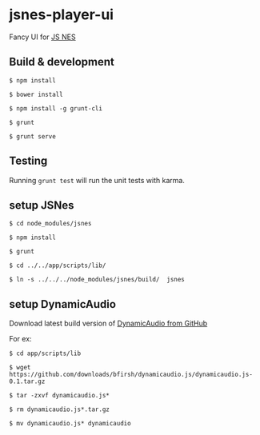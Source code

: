 # jsnes-player-ui

Fancy UI for [JS NES](https://github.com/bfirsh/jsnes)

## Build & development

`$ npm install`

`$ bower install`

`$ npm install -g grunt-cli`

`$ grunt`

`$ grunt serve`

## Testing

Running `grunt test` will run the unit tests with karma.

## setup JSNes 

`$ cd node_modules/jsnes`

`$ npm install`

`$ grunt`

`$ cd ../../app/scripts/lib/`

`$ ln -s ../../../node_modules/jsnes/build/  jsnes`

## setup DynamicAudio

Download latest build version of [DynamicAudio from GitHub](https://github.com/bfirsh/dynamicaudio.js/downloads)

For ex:

`$ cd app/scripts/lib`

`$ wget https://github.com/downloads/bfirsh/dynamicaudio.js/dynamicaudio.js-0.1.tar.gz`

`$ tar -zxvf dynamicaudio.js*`

`$ rm dynamicaudio.js*.tar.gz`

`$ mv dynamicaudio.js* dynamicaudio`

